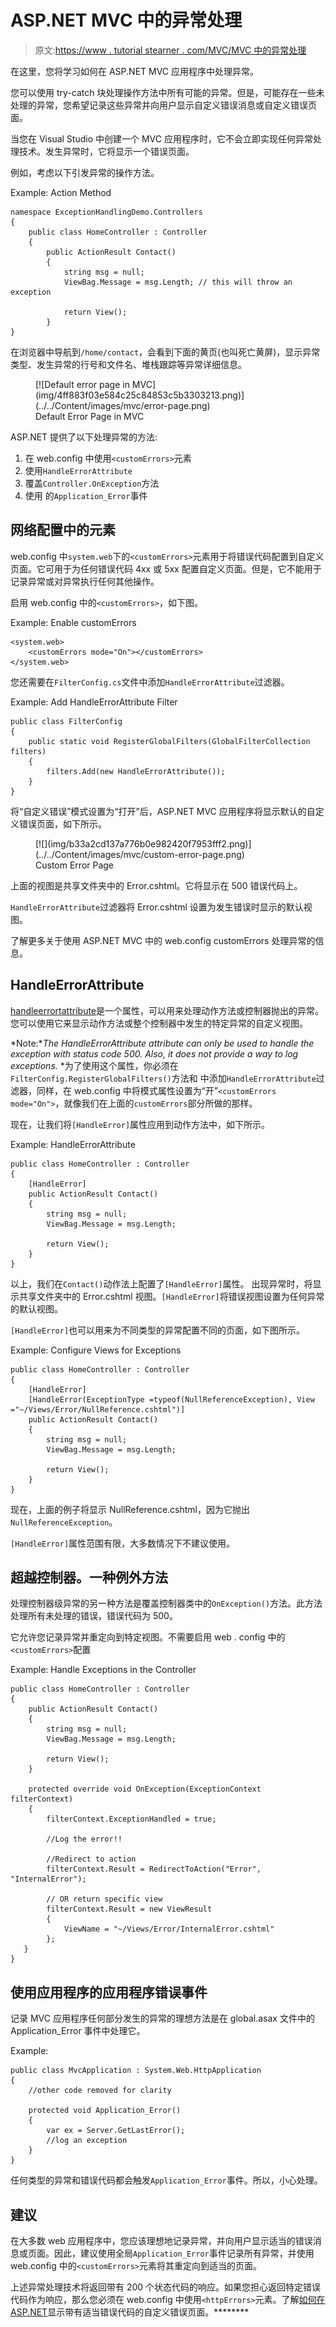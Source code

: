 # ASP.NET MVC 中的异常处理

> 原文:[https://www . tutorial stearner . com/MVC/MVC 中的异常处理](https://www.tutorialsteacher.com/mvc/exception-handling-in-mvc)

在这里，您将学习如何在 ASP.NET MVC 应用程序中处理异常。

您可以使用 try-catch 块处理操作方法中所有可能的异常。但是，可能存在一些未处理的异常，您希望记录这些异常并向用户显示自定义错误消息或自定义错误页面。

当您在 Visual Studio 中创建一个 MVC 应用程序时，它不会立即实现任何异常处理技术。发生异常时，它将显示一个错误页面。

例如，考虑以下引发异常的操作方法。

Example: Action Method 

```
namespace ExceptionHandlingDemo.Controllers
{
    public class HomeController : Controller
    {
        public ActionResult Contact()
        {
            string msg = null;
            ViewBag.Message = msg.Length; // this will throw an exception

            return View();
        }
} 
```

在浏览器中导航到`/home/contact`，会看到下面的黄页(也叫死亡黄屏)，显示异常类型、发生异常的行号和文件名、堆栈跟踪等异常详细信息。

<figure>[![Default error page in MVC](img/4ff883f03e584c25c84853c5b3303213.png)](../../Content/images/mvc/error-page.png)

<figcaption>Default Error Page in MVC</figcaption>

</figure>

ASP.NET 提供了以下处理异常的方法:

1.  在 web.config 中使用`<customErrors>`元素
2.  使用`HandleErrorAttribute`
3.  覆盖`Controller.OnException`方法
4.  使用 的`Application_Error`事件

## <customerrors>网络配置中的元素</customerrors>

web.config 中`system.web`下的`<customErrors>`元素用于将错误代码配置到自定义页面。它可用于为任何错误代码 4xx 或 5xx 配置自定义页面。但是，它不能用于记录异常或对异常执行任何其他操作。

启用 web.config 中的`<customErrors>`，如下图。

Example: Enable customErrors 

```
<system.web> 
    <customErrors mode="On"></customErrors>
</system.web> 
```

您还需要在`FilterConfig.cs`文件中添加`HandleErrorAttribute`过滤器。

Example: Add HandleErrorAttribute Filter 

```
public class FilterConfig
{
    public static void RegisterGlobalFilters(GlobalFilterCollection filters)
    {
        filters.Add(new HandleErrorAttribute());
    }
} 
```

将“自定义错误”模式设置为“打开”后，ASP.NET MVC 应用程序将显示默认的自定义错误页面，如下所示。

<figure>[![](img/b33a2cd137a776b0e982420f7953fff2.png)](../../Content/images/mvc/custom-error-page.png)

<figcaption>Custom Error Page</figcaption>

</figure>

上面的视图是共享文件夹中的 Error.cshtml。它将显示在 500 错误代码上。

`HandleErrorAttribute`过滤器将 Error.cshtml 设置为发生错误时显示的默认视图。

了解更多关于使用 ASP.NET MVC 中的 web.config customErrors 处理异常的信息。

## HandleErrorAttribute

[handleerrortattribute](https://docs.microsoft.com/en-us/dotnet/api/system.web.mvc.handleerrorattribute?view=aspnet-mvc-5.2)是一个属性，可以用来处理动作方法或控制器抛出的异常。您可以使用它来显示动作方法或整个控制器中发生的特定异常的自定义视图。

*Note:**The HandleErrorAttribute attribute can only be used to handle the exception with status code 500\. Also, it does not provide a way to log exceptions.* *为了使用这个属性，你必须在`FilterConfig.RegisterGlobalFilters()`方法和 中添加`HandleErrorAttribute`过滤器，同样，在 web.config 中将模式属性设置为“开”`<customErrors mode="On">`，就像我们在上面的`customErrors`部分所做的那样。

现在，让我们将`[HandleError]`属性应用到动作方法中，如下所示。

Example: HandleErrorAttribute 

```
public class HomeController : Controller
{
    [HandleError]
    public ActionResult Contact()
    {
        string msg = null;
        ViewBag.Message = msg.Length;

        return View();
    }
} 
```

以上，我们在`Contact()`动作法上配置了`[HandleError]`属性。 出现异常时，将显示共享文件夹中的 Error.cshtml 视图。`[HandleError]`将错误视图设置为任何异常的默认视图。

`[HandleError]`也可以用来为不同类型的异常配置不同的页面，如下图所示。

Example: Configure Views for Exceptions 

```
public class HomeController : Controller
{
    [HandleError]
    [HandleError(ExceptionType =typeof(NullReferenceException), View ="~/Views/Error/NullReference.cshtml")]
    public ActionResult Contact()
    {
        string msg = null;
        ViewBag.Message = msg.Length;

        return View();
    }
} 
```

现在，上面的例子将显示 NullReference.cshtml，因为它抛出`NullReferenceException`。

`[HandleError]`属性范围有限，大多数情况下不建议使用。

## 超越控制器。一种例外方法

处理控制器级异常的另一种方法是覆盖控制器类中的`OnException()`方法。此方法处理所有未处理的错误，错误代码为 500。

它允许您记录异常并重定向到特定视图。不需要启用 web . config 中的`<customErrors>`配置

Example: Handle Exceptions in the Controller 

```
public class HomeController : Controller
{
    public ActionResult Contact()
    {
        string msg = null;
        ViewBag.Message = msg.Length;

        return View();
    }

    protected override void OnException(ExceptionContext filterContext)
    {
        filterContext.ExceptionHandled = true;

        //Log the error!!

        //Redirect to action
        filterContext.Result = RedirectToAction("Error", "InternalError");

        // OR return specific view
        filterContext.Result = new ViewResult
        {
            ViewName = "~/Views/Error/InternalError.cshtml"
        };
   }
} 
```

## 使用应用程序的应用程序错误事件

记录 MVC 应用程序任何部分发生的异常的理想方法是在 global.asax 文件中的 Application_Error 事件中处理它。

Example: 

```
public class MvcApplication : System.Web.HttpApplication
{
    //other code removed for clarity

    protected void Application_Error()
    {
        var ex = Server.GetLastError();
        //log an exception
    }
} 
```

任何类型的异常和错误代码都会触发`Application_Error`事件。所以，小心处理。

## 建议

在大多数 web 应用程序中，您应该理想地记录异常，并向用户显示适当的错误消息或页面。因此，建议使用全局`Application_Error`事件记录所有异常，并使用 web.config 中的`<customErrors>`元素将其重定向到适当的页面。

上述异常处理技术将返回带有 200 个状态代码的响应。如果您担心返回特定错误代码作为响应，那么您必须在 web.config 中使用`<httpErrors>`元素。了解[如何在 ASP.NET](/articles/display-custom-error-page-with-error-code-in-aspnet-mvc)显示带有适当错误代码的自定义错误页面。********